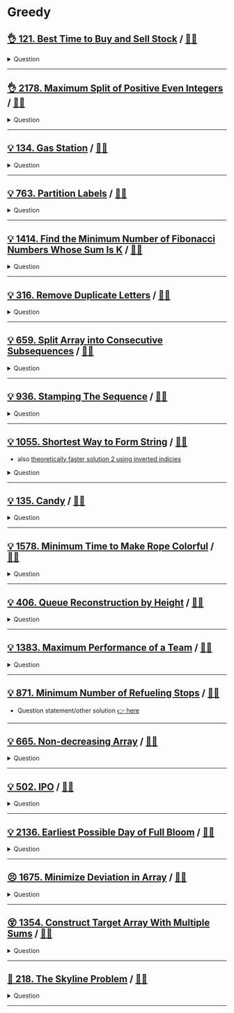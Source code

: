 # Greedy

## [:ok_hand: 121. Best Time to Buy and Sell Stock](https://leetcode.com/problems/best-time-to-buy-and-sell-stock) / [:man_technologist:](best_time_to_buy_and_sell_stock.h)

<details><summary markdown="span">Question</summary>

```markdown
You are given an array prices as price of a given stock on the ith day.

You want to maximize your profit by choosing a single day to buy one stock and
choosing a different day in the future to sell that stock.

Return the maximum profit you can achieve from this transaction.
If you cannot achieve any profit, return 0.

Input: prices = [7,1,5,3,6,4]
Output: 5
Explanation: Buy on day 2 (price = 1) and sell on day 5 (price = 6), profit =
6-1 = 5. Note that buying on day 2 and selling on day 1 is not allowed because
you must buy before you sell.
```

</details>

------------------------------------------------------------------------------

## [:ok_hand: 2178. Maximum Split of Positive Even Integers](https://leetcode.com/problems/maximum-split-of-positive-even-integers/) / [:man_technologist:](max_split_of_positive_even_ints.h)

<details><summary markdown="span">Question</summary>

```markdown
You are given an integer finalSum. Split it into a sum of a maximum number of
unique positive even integers.

For example, given finalSum = 12, the following splits are valid
(unique positive even integers summing up to finalSum):
- (12), (2 + 10), (2 + 4 + 6), and (4 + 8).

Among them, (2 + 4 + 6) contains the maximum number of integers.
- Note that finalSum cannot be split into (2 + 2 + 4 + 4) as all the numbers
  should be unique.
- Return a list of integers that represent a valid split containing a maximum
  number of integers. If no valid split exists for finalSum, return an empty list.
- You may return the integers in any order.
```

</details>

------------------------------------------------------------------------------

## [:bulb: 134. Gas Station](https://leetcode.com/problems/gas-station) / [:man_technologist:](gas_station.h)

<details><summary markdown="span">Question</summary>

```markdown
There are n gas stations along a circular route,
where the amount of gas at the ith station is gas[i].

You have a car with an unlimited gas tank and
- it costs cost[i] of gas to travel from the ith station to its next (i + 1)th station.
- You begin the journey with an empty tank at one of the gas stations.

Given two integer arrays gas and cost, return the starting gas station's index
if you can travel around the circuit once in the clockwise direction,
otherwise return -1. If there exists a solution, it is guaranteed to be unique

Input: gas = [1,2,3,4,5], cost = [3,4,5,1,2]
Output: 3
Explanation:
Start at station 3 (index 3) and fill up with 4 unit of gas. Your tank = 0 + 4 = 4
Travel to station 4. Your tank = 4 - 1 + 5 = 8
Travel to station 0. Your tank = 8 - 2 + 1 = 7
Travel to station 1. Your tank = 7 - 3 + 2 = 6
Travel to station 2. Your tank = 6 - 4 + 3 = 5
Travel to station 3. The cost is 5. Your gas is just enough to travel back to station 3.
Therefore, return 3 as the starting index.
```

</details>

------------------------------------------------------------------------------

## [:bulb: 763. Partition Labels](https://leetcode.com/problems/split-array-into-consecutive-subsequences/) / [:man_technologist:](split_arr_into_consecutive_seq.h)

<details><summary markdown="span">Question</summary>

```markdown
You are given a string s. We want to partition the string into as many parts as possible so that each letter appears in at most one part.

- Note that the partition is done so that after concatenating all the parts in order, the resultant string should be s.
- Return a list of integers representing the size of these parts.

Input: s = "ababcbacadefegdehijhklij"
Output: [9,7,8]

Explanation:
The partition is "ababcbaca", "defegde", "hijhklij".

Input: s = "eccbbbbdec"
Output: [10]
```

</details>

------------------------------------------------------------------------------

## [:bulb: 1414. Find the Minimum Number of Fibonacci Numbers Whose Sum Is K](https://leetcode.com/problems/find-the-minimum-number-of-fibonacci-numbers-whose-sum-is-k/) / [:man_technologist:](min_number_of_fibonacci_sum_is_k.h)

<details><summary markdown="span">Question</summary>

```markdown
Given an integer k, return the minimum number of Fibonacci numbers whose sum is
equal to k. The same Fibonacci number can be used multiple times.

The Fibonacci numbers are defined as:

F1 = 1
F2 = 1
Fn = Fn-1 + Fn-2 for n > 2.
It is guaranteed that for the given constraints we can always find such Fibonacci numbers that sum up to k.

Input: k = 10
Output: 2
Explanation: For k = 10 we can use 2 + 8 = 10.

Input: k = 19
Output: 3
Explanation: For k = 19 we can use 1 + 5 + 13 = 19.
```

</details>

------------------------------------------------------------------------------

## [:bulb: 316. Remove Duplicate Letters](https://leetcode.com/problems/remove-duplicate-letters/) / [:man_technologist:](remove_duplicate_letters.h)

<details><summary markdown="span">Question</summary>

```markdown
Given a string s,
- remove duplicate letters so that every letter appears once and only once.
- You must make sure your result is the smallest in lexicographical order among all possible results.

Input: s = "bcabc"
Output: "abc"

Input: s = "cbacdcbc"
Output: "acdb"
```

</details>

------------------------------------------------------------------------------

## [:bulb: 659. Split Array into Consecutive Subsequences](https://leetcode.com/problems/partition-labels/) / [:man_technologist:](partition_labels.h)

<details><summary markdown="span">Question</summary>

```markdown
You are given an integer array nums that is sorted in non-decreasing order.

- Determine if it is possible to split nums into one or more subsequences
  such that both of the following conditions are true:
  - Each subsequence is a consecutive increasing sequence
  - All subsequences have a length of 3 or more.

- Return true if you can split nums according to the above conditions, or false otherwise.

Input: nums = [1,2,3,3,4,5]
Output: true
Explanation: [1, 2, 3], [3, 4, 5]
Input: nums = [1,2,3,3,4,4,5,5]
Output: true
Explanation: [1, 2, 3, 4, 5], [3, 4, 5]
```

</details>

------------------------------------------------------------------------------

## [:bulb: 936. Stamping The Sequence](https://leetcode.com/problems/stamping-the-sequence/) / [:man_technologist:](stamping_the_seq.h)

<details><summary markdown="span">Question</summary>

```markdown
You are given two strings `stamp` and `target`.

Initially, there is a string `s` of length `target.length` with all `s[i]` == `'?'`.

In one turn, you can place stamp over `s` and
   replace every letter in the `s` with the corresponding letter from `stamp`.

For example, if stamp = "abc" and target = "abcba"
Initially: `s` is `?????`

In one turn you can:
- place stamp at index 0 of `s` to obtain `abc??`,
- then place stamp at index 1 of `s` to obtain `aabc?`
- then place stamp at index 2 of `s` to obtain `aaabc`


- Note that stamp must be fully contained in the boundaries of `s` in order to stamp
  (i.e., you cannot place `stamp` at index 3 of `s`).
- We want to convert s to target using at most `10 * target.length` turns.

Return an array of the index of the left-most letter being stamped at each turn.
If we cannot obtain target from s within `10 * target.length` turns, return an empty array.
```

</details>

------------------------------------------------------------------------------

## [:bulb: 1055. Shortest Way to Form String](https://leetcode.com/problems/shortest-way-to-form-string/) / [:man_technologist:](shortest_way_to_form_string_sol1.h)

- also [theoretically faster solution 2 using inverted indicies](shortest_way_to_form_string_sol2.h)

<details><summary markdown="span">Question</summary>

```markdown
A subsequence of a string is a new string that is formed from the original
string by deleting some (can be none) of the characters without disturbing the
relative positions of the remaining characters.
- (i.e., "ace" is a subsequence of "abcde" while "aec" is not).

Given two strings source and target, return the minimum number of subsequences
of source such that their concatenation equals target.

If the task is impossible, return -1.

Input: source = "abc", target = "abcbc"
Output: 2
Explanation:
  The target "abcbc" can be formed by "abc" and "bc", which are subsequences of
  source "abc".

Input: source = "abc", target = "acdbc"
Output: -1
Explanation:
  No subsequence of source contains d, so target can't be combined from source.
```

</details>

------------------------------------------------------------------------------

## [:bulb: 135. Candy](https://leetcode.com/problems/candy/) / [:man_technologist:](candy.h)

<details><summary markdown="span">Question</summary>

```markdown
There are n children standing in a line.
Each child is assigned a rating value given in the integer array ratings.

You are giving candies to these children subjected to the following requirements:
- Each child must have at least one candy.
- Children with a higher rating get more candies than their neighbors.
- Return the minimum number of candies you need
```

</details>

------------------------------------------------------------------------------

## [:bulb: 1578. Minimum Time to Make Rope Colorful](https://leetcode.com/problems/minimum-time-to-make-rope-colorful/) / [:man_technologist:](min_time_to_make_rope_colorful.h)

<details><summary markdown="span">Question</summary>

```markdown
Alice has n balloons arranged on a rope.
You are given a 0-indexed string colors where
- colors[i] is the color of the ith balloon.

Alice does not want two consecutive balloons to be of the same color.
- She can remove some balloons from the rope to make it colorful.
- You are given a 0-indexed integer array cost where cost[i] is the time (in seconds) that she needs to remove the ith balloon from the rope.

Return the minimum time to make the rope colorful.

Input: colors = "aabaa", neededTime = [1,2,3,4,1]
Output: 2
Explanation:

Remove the ballons at indices 0 and 4.
Each ballon takes 1 second to remove.
There are no longer two consecutive balloons of the same color.
Total time = 1 + 1 = 2.

```

</details>

------------------------------------------------------------------------------

## [:bulb: 406. Queue Reconstruction by Height](https://leetcode.com/problems/queue-reconstruction-by-height) / [:man_technologist:](queue_reconstruct_by_height.h)

<details><summary markdown="span">Question</summary>

```markdown
You are given an array, which are the attributes of some people in a queue (not necessarily in order).
- Each element ppl[i] = [hi, ki] represents
  -> the ith person of height hi
  -> how many people are in front of this person with height hj >= hi
- Reconstruct and return the queue that is represented by the input array.

Example:
Input: [[6,0],[5,0],[4,0],[3,2],[2,2],[1,4]]
Output: [[4,0],[5,0],[2,2],[3,2],[1,4],[6,0]]

e.g. [4,0] -> height 4 with no one taller or equal in the front
     [5,0] -> height 5 with no one taller or equal in the front
     [2,2] -> height 2 with 2 people taller or equal in the front 
     ....
```

</details>

------------------------------------------------------------------------------

## [:bulb: 1383. Maximum Performance of a Team](https://leetcode.com/problems/maximum-performance-of-a-team) / [:man_technologist:](max_perf_of_a_team.h)

<details><summary markdown="span">Question</summary>

```markdown
You are given two integers n and k and two integer arrays speed and efficiency
both of length n. There are n engineers numbered from 1 to n.
- speed[i] and efficiency[i] represent the speed and efficiency of the ith
  engineer respectively.

- Choose at most k different engineers out of the n engineers to form a team
  with the maximum performance.

- The performance of a team is the sum of their engineers' speeds multiplied by
  the minimum efficiency among their engineers.

- Return the maximum performance of this team.
- Since the answer can be a huge number, return it modulo 10^9 + 7.

Input: n = 6, speed = [2,10,3,1,5,8], efficiency = [5,4,3,9,7,2], k = 3
Output: 68

Explanation:
This is the same example as the first but k = 3. We can select engineer 1,
engineer 2 and engineer 5 to get the maximum performance of the team. That is,
performance = (2 + 10 + 5) * min(5, 4, 7) = 68.
```

</details>

------------------------------------------------------------------------------

## [:bulb: 871. Minimum Number of Refueling Stops](https://leetcode.com/problems/minimum-number-of-refueling-stops/) / [:man_technologist:](min_of_refueling_stops_greedy.h)

- Question statement/other solution [:point_right: here](../dp/README.md#bulb-871-minimum-number-of-refueling-stopshttpsleetcodecomproblemsminimum-number-of-refueling-stops-dartminofrefuelingstopsh)

------------------------------------------------------------------------------

## [:bulb: 665. Non-decreasing Array](https://leetcode.com/problems/non-decreasing-array/) / [:man_technologist:](non_decreasing_array.h)

<details><summary markdown="span">Question</summary>

```markdown
Given an array nums with n integers, check if it could become non-decreasing
    by modifying at most one element.

Input: nums = [4,2,3]
Output: true
```

</details>

------------------------------------------------------------------------------

## [:bulb: 502. IPO](https://leetcode.com/problems/ipo) / [:man_technologist:](ipo.h)

<details><summary markdown="span">Question</summary>

```markdown
Suppose LeetCode will start its IPO soon. LeetCode would like to work on some
projects to increase its capital before the IPO.

- Since it has limited resources, it can only finish at most k distinct projects
  before the IPO.
- Help LeetCode design the best way to maximize its total capital after
  finishing at most k distinct projects.

- You are given n projects where the ith project has a pure profit profits[i]
  and a minimum capital of capital[i] is needed to start it.

- Initially, you have w capital.
- When you finish a project, you will obtain its pure profit and the profit will
  be added to your total capital.
- Pick a list of at most k distinct projects from given projects to maximize
  your final capital, and return the final maximized capital.
- The answer is guaranteed to fit in a 32-bit signed integer.

Input: k = 2, w = 0, profits = [1,2,3], capital = [0,1,1]
Output: 4

Explanation:
Since your initial capital is 0, you can only start the project indexed 0.
After finishing it you will obtain profit 1 and your capital becomes 1.
With capital 1, you can either start the project indexed 1 or the project
indexed 2. Since you can choose at most 2 projects, you need to finish the
project indexed 2 to get the maximum capital. Therefore, output the final
maximized capital, which is 0 + 1 + 3 = 4.
```

</details>

------------------------------------------------------------------------------

## [:bulb: 2136. Earliest Possible Day of Full Bloom](https://leetcode.com/problems/earliest-possible-day-of-full-bloom/) / [:man_technologist:](earliest_possible_day_of_full_bloom.h)

<details><summary markdown="span">Question</summary>

```markdown
You have n flower seeds.

Every seed must be planted first before it can begin to grow, then bloom.

Planting a seed takes time and so does the growth of a seed.

You are given two 0-indexed integer arrays plantTime and growTime, of length n
each:
- PlantTime[i] is the number of full days it takes you to plant the ith seed.
- Every day, you can work on planting exactly one seed.
- You do not have to work on planting the same seed on consecutive days, but
  the planting of a seed is not complete until you have worked plantTime[i] days
  on planting it in total.
- growTime[i] is the number of full days it takes the ith seed to grow after
  being completely planted.
- After the last day of its growth, the flower blooms and stays bloomed forever.

- From the beginning of day 0, you can plant the seeds in any order.
- Return the earliest possible day where all seeds are blooming.

Input: plantTime = [1,4,3], growTime = [2,3,1]
Output: 9

Day       0 1 2 3 4 5 6 7 8 9
Plant1    P G G B
Plant2      P P P P G G G B
Plant3              P P P G B
```

</details>

------------------------------------------------------------------------------

## [:persevere: 1675. Minimize Deviation in Array](https://leetcode.com/problems/minimize-deviation-in-array) / [:man_technologist:](minimize_deviation_in_array.h)

<details><summary markdown="span">Question</summary>

```markdown
You are given an array nums of n positive integers.

You can perform two types of operations on any element of the array any number of times:

If the element is even, divide it by 2.
- For example, if the array is [1,2,3,4], then you can do this operation on the
  last element, and the array will be [1,2,3,2].

If the element is odd, multiply it by 2.
- For example, if the array is [1,2,3,4], then you can do this operation on the
  first element, and the array will be [2,2,3,4].

The deviation of the array is the maximum difference between any two elements in
the array.

Return the minimum deviation the array can have after performing some number of
operations.


Input: nums = [1,2,3,4]
Output: 1
Explanation: You can transform the array to [1,2,3,2], then to [2,2,3,2], then
the deviation will be 3 - 2 = 1.
```

</details>

------------------------------------------------------------------------------

## [:dizzy_face: 1354. Construct Target Array With Multiple Sums](https://leetcode.com/problems/construct-target-array-with-multiple-sums/) / [:man_technologist:](construct_target_array_w_multiple_sums.h)

<details><summary markdown="span">Question</summary>

```markdown
You are given an array target of n integers.
From a starting array arr consisting of n 1's, you may perform the following procedure :
- let x be the sum of all elements currently in your array.
- choose index i, such that 0 <= i < n and set the value of arr at index i to x.
  You may repeat this procedure as many times as needed.

- Return true if it is possible to construct the target array from arr, otherwise, return false.

Input: target = [9,3,5]
Output: true
Explanation: Start with arr = [1, 1, 1]
[1, 1, 1], sum = 3 choose index 1
[1, 3, 1], sum = 5 choose index 2
[1, 3, 5], sum = 9 choose index 0
[9, 3, 5] Done
```

</details>

------------------------------------------------------------------------------

## [:exploding_head: 218. The Skyline Problem](https://leetcode.com/problems/the-skyline-problem/) / [:man_technologist:](the_sky_line.h)

<details><summary markdown="span">Question</summary>

```markdown
A city's skyline is the outer contour of the silhouette formed by
all thebuildings in that city when viewed from a distance.

Given the locations and heights of all the buildings,
return the skyline formed by these buildings collectively.

The geometric information of each building is given in the array buildings
- where buildings[i] = [lefti, righti, heighti]:
  - lefti is the x coordinate of the left edge of the ith building.
  - righti is the x coordinate of the right edge of the ith building.
  - heighti is the height of the ith building.


The skyline should be represented as a list of "key points" sorted by their
x-coordinate in the form [[x1,y1],[x2,y2],...]. Each key point is the left
endpoint of some horizontal segment in the skyline except the last point in the
list, which always has a y-coordinate 0 and is used to mark the skyline's
termination where the rightmost building ends.

Any ground between the leftmost and rightmost buildings should be part of the
skyline's contour.
```

</details>

------------------------------------------------------------------------------

